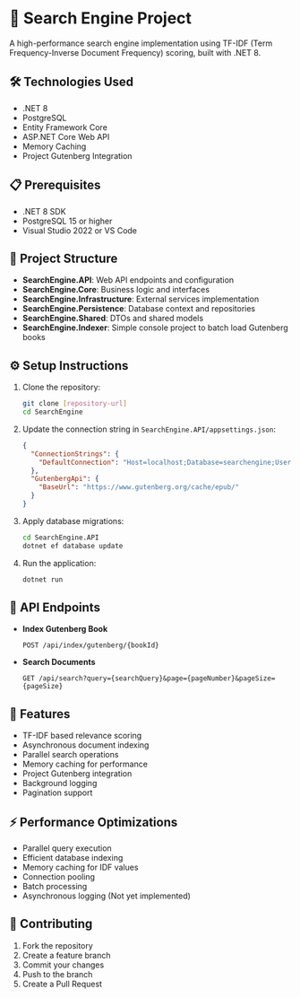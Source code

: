 ﻿# 🚀 Search Engine Project
A high-performance search engine implementation using TF-IDF (Term Frequency-Inverse Document Frequency) scoring, built with .NET 8.

## 🛠️ Technologies Used
- .NET 8
- PostgreSQL
- Entity Framework Core
- ASP.NET Core Web API
- Memory Caching
- Project Gutenberg Integration

## 📋 Prerequisites
- .NET 8 SDK
- PostgreSQL 15 or higher
- Visual Studio 2022 or VS Code

## 📁 Project Structure
- **SearchEngine.API**: Web API endpoints and configuration
- **SearchEngine.Core**: Business logic and interfaces
- **SearchEngine.Infrastructure**: External services implementation
- **SearchEngine.Persistence**: Database context and repositories
- **SearchEngine.Shared**: DTOs and shared models
- **SearchEngine.Indexer**: Simple console project to batch load Gutenberg books

## ⚙️ Setup Instructions

1. Clone the repository:
   ```bash
   git clone [repository-url]
   cd SearchEngine
   ```

2. Update the connection string in `SearchEngine.API/appsettings.json`:
   ```json
   {
     "ConnectionStrings": {
       "DefaultConnection": "Host=localhost;Database=searchengine;Username=your_username;Password=your_password;"
     },
     "GutenbergApi": {
       "BaseUrl": "https://www.gutenberg.org/cache/epub/"
     }
   }
   ```

3. Apply database migrations:
   ```bash
   cd SearchEngine.API
   dotnet ef database update
   ```

4. Run the application:
   ```bash
   dotnet run
   ```

## 📡 API Endpoints

- **Index Gutenberg Book**
  ```
  POST /api/index/gutenberg/{bookId}
  ```

- **Search Documents**
  ```
  GET /api/search?query={searchQuery}&page={pageNumber}&pageSize={pageSize}
  ```

## 🌟 Features
- TF-IDF based relevance scoring
- Asynchronous document indexing
- Parallel search operations
- Memory caching for performance
- Project Gutenberg integration
- Background logging
- Pagination support

## ⚡ Performance Optimizations
- Parallel query execution
- Efficient database indexing
- Memory caching for IDF values
- Connection pooling
- Batch processing
- Asynchronous logging (Not yet implemented)

## 🤝 Contributing
1. Fork the repository
2. Create a feature branch
3. Commit your changes
4. Push to the branch
5. Create a Pull Request


